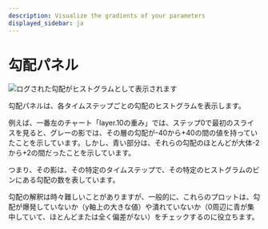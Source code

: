 ```yaml
---
description: Visualize the gradients of your parameters
displayed_sidebar: ja
---
```


# 勾配パネル

![ログされた勾配がヒストグラムとして表示されます](/images/app_ui/gradient_panels.png)

勾配パネルは、各タイムステップごとの勾配のヒストグラムを表示します。

例えば、一番左のチャート「layer.10の重み」では、ステップ0で最初のスライスを見ると、グレーの影では、その層の勾配が-40から+40の間の値を持っていたことを示しています。しかし、青い部分は、それらの勾配のほとんどが大体-2から+2の間だったことを示しています。

つまり、その影は、その特定のタイムステップで、その特定のヒストグラムのビンにある勾配の数を表しています。

勾配の解釈は時々難しいことがありますが、一般的に、これらのプロットは、勾配が爆発していないか（y軸上の大きな値）や潰れていないか（0周辺に青が集中していて、ほとんどまたは全く偏差がない）をチェックするのに役立ちます。